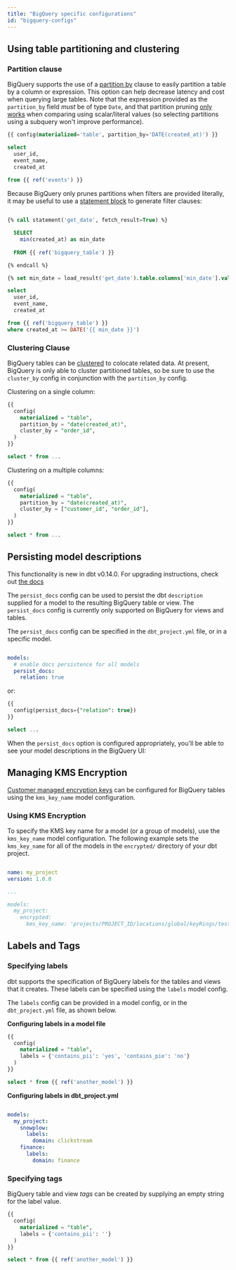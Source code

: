 ```yaml
---
title: "BigQuery specific configurations"
id: "bigquery-configs"
---
```


## Using table partitioning and clustering

### Partition clause

BigQuery supports the use of a [partition by](https://cloud.google.com/bigquery/docs/data-definition-language#specifying_table_partitioning_options) clause to easily partition a table by a column or expression. This option can help decrease latency and cost when querying large tables. Note that the expression provided as the `partition_by` field _must_ be of type `Date`, and that partition pruning [only works](https://cloud.google.com/bigquery/docs/querying-partitioned-tables#pruning_limiting_partitions) when comparing using scalar/literal values (so selecting partitions using a subquery won't improve performance).

<File name='bigquery_table.sql'>

```sql
{{ config(materialized='table', partition_by='DATE(created_at)') }}

select
  user_id,
  event_name,
  created_at
  
from {{ ref('events') }}
```

</File>

Because BigQuery only prunes partitions when filters are provided literally, it may be useful to use a [statement block](statement-blocks) to generate filter clauses:

<File name='partition_filter.sql'>

```sql

{% call statement('get_date', fetch_result=True) %}

  SELECT
    min(created_at) as min_date
    
  FROM {{ ref('bigquery_table') }}

{% endcall %}

{% set min_date = load_result('get_date').table.columns['min_date'].values()[0] %}

select
  user_id,
  event_name,
  created_at

from {{ ref('bigquery_table') }}
where created_at >= DATE('{{ min_date }}')
```

</File>


### Clustering Clause

BigQuery tables can be [clustered](https://cloud.google.com/bigquery/docs/clustered-tables) to colocate related data. At present, BigQuery is only able to cluster partitioned tables, so be sure to use the `cluster_by` config in conjunction with the `partition_by` config.

Clustering on a single column:

<File name='bigquery_table.sql'>

```sql
{{
  config(
    materialized = "table",
    partition_by = "date(created_at)",
    cluster_by = "order_id",
  )
}}

select * from ...
```

</File>

Clustering on a multiple columns:

<File name='bigquery_table.sql'>

```sql
{{
  config(
    materialized = "table",
    partition_by = "date(created_at)",
    cluster_by = ["customer_id", "order_id"],
  )
}}

select * from ...
```

</File>

## Persisting model descriptions

<Callout type="info" title="New in dbt v0.14.0">

This functionality is new in dbt v0.14.0. For upgrading instructions, check out [the docs](installation)

</Callout>

The `persist_docs` config can be used to persist the dbt `description` supplied for a model to the resulting BigQuery table or view. The `persist_docs` config is currently only supported on BigQuery for views and tables.

The `persist_docs` config can be specified in the `dbt_project.yml` file, or in a specific model.

<File name='dbt_project.yml'>

```yaml

models:
  # enable docs persistence for all models
  persist_docs:
    relation: true
```

</File>

or:

<File name='models/my_model.sql'>

```sql
{{
  config(persist_docs={"relation": true})
}}

select ...
```

</File>

When the `persist_docs` option is configured appropriately, you'll be able to see your model descriptions in the BigQuery UI:

<Lightbox src="/img/docs/building-a-dbt-project/building-models/73ff737-Screen_Shot_2019-06-24_at_12.29.22_PM.png" title="This description is generated by dbt"/>

## Managing KMS Encryption 

[Customer managed encryption keys](https://cloud.google.com/bigquery/docs/customer-managed-encryption) can be configured for BigQuery tables using the `kms_key_name` model configuration. 

### Using KMS Encryption

To specify the KMS key name for a model (or a group of models), use the `kms_key_name` model configuration. The following example sets the `kms_key_name` for all of the models in the `encrypted/` directory of your dbt project.

<File name='dbt_project.yml'>

```yaml

name: my_project
version: 1.0.0

...

models:
  my_project:
    encrypted:
      kms_key_name: 'projects/PROJECT_ID/locations/global/keyRings/test/cryptoKeys/quickstart'
```

</File>

## Labels and Tags

### Specifying labels

dbt supports the specification of BigQuery labels for the tables and views that it creates. These labels can be specified using the `labels` model config.

The `labels` config can be provided in a model config, or in the `dbt_project.yml` file, as shown below.

**Configuring labels in a model file** 

<File name='model.sql'>

```sql
{{
  config(
    materialized = "table",
    labels = {'contains_pii': 'yes', 'contains_pie': 'no'}
  )
}}

select * from {{ ref('another_model') }}
```

</File>

**Configuring labels in dbt_project.yml** 

<File name='dbt_project.yml'>

```yaml

models:
  my_project:
    snowplow:
      labels:
        domain: clickstream
    finance:
      labels:
        domain: finance
```

</File>



<Lightbox src="/img/docs/building-a-dbt-project/building-models/73eaa8a-Screen_Shot_2020-01-20_at_12.12.54_PM.png" title="Viewing labels in the BigQuery console"/>

### Specifying tags
BigQuery table and view *tags* can be created by supplying an empty string for the label value.

<File name='model.sql'>

```sql
{{
  config(
    materialized = "table",
    labels = {'contains_pii': ''}
  )
}}

select * from {{ ref('another_model') }}
```

</File>
